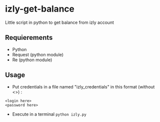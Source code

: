 # izly-get-balance
Little script in python to get balance from izly account

## Requierements
- Python
- Request (python module)
- Re (python module)

## Usage
- Put credentials in a file named "izly_credentials" in this format (without <>) :
```
<login here>
<password here>
```
- Execute in a terminal
`python izly.py`

